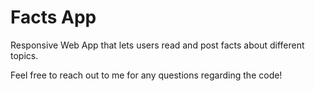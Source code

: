 # Facts App

Responsive Web App that lets users read and post facts about different topics.

Feel free to reach out to me for any questions regarding the code!
